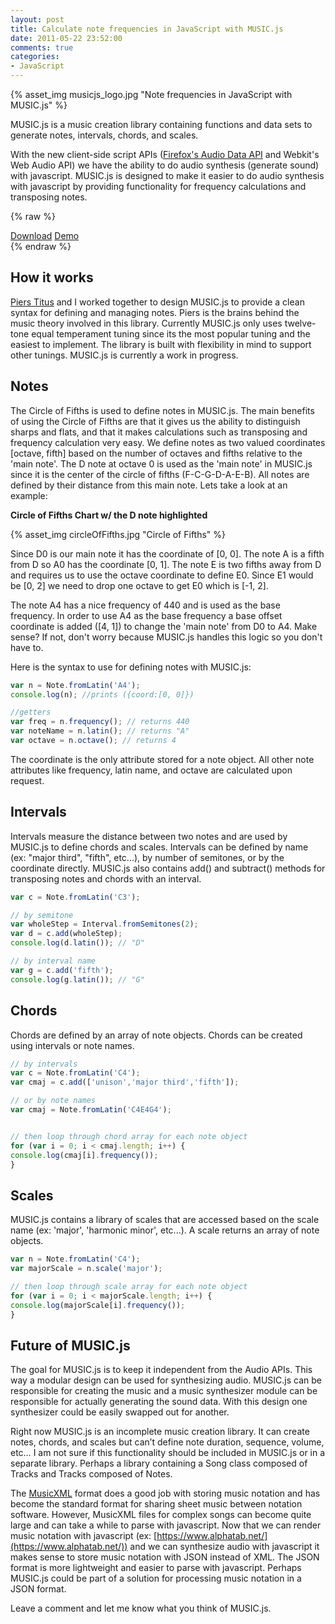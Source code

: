 ```yaml
---
layout: post
title: Calculate note frequencies in JavaScript with MUSIC.js
date: 2011-05-22 23:52:00
comments: true
categories:
- JavaScript
---
```


{% asset_img musicjs_logo.jpg "Note frequencies in JavaScript with MUSIC.js" %}

MUSIC.js is a music creation library containing functions and data sets to generate notes, intervals, chords, and scales.

With the new client-side script APIs ([Firefox's Audio Data API](https://wiki.mozilla.org/Audio_Data_API) and Webkit's Web Audio API) we have the ability to do audio synthesis (generate sound) with javascript. MUSIC.js is designed to make it easier to do audio synthesis with javascript by providing functionality for frequency calculations and transposing notes.

<!--more-->


{% raw %}
<div class="button-container">
  <a href="https://github.com/gregjopa/music.js" class="btn btn--primary">Download</a>
  <a href="http://gregjopa.com/music.js/" class="btn btn--primary">Demo</a>
</div>
{% endraw %}


## How it works

[Piers Titus](http://www.toverlamp.org/) and I worked together to design MUSIC.js to provide a clean syntax for defining and managing notes. Piers is the brains behind the music theory involved in this library. Currently MUSIC.js only uses twelve-tone equal temperament tuning since its the most popular tuning and the easiest to implement. The library is built with flexibility in mind to support other tunings. MUSIC.js is currently a work in progress.

## Notes

The Circle of Fifths is used to define notes in MUSIC.js. The main benefits of using the Circle of Fifths are that it gives us the ability to distinguish sharps and flats, and that it makes calculations such as transposing and frequency calculation very easy. We define notes as two valued coordinates [octave, fifth] based on the number of octaves and fifths relative to the 'main note'. The D note at octave 0 is used as the 'main note' in MUSIC.js since it is the center of the circle of fifths (F-C-G-D-A-E-B). All notes are defined by their distance from this main note. Lets take a look at an example:

__Circle of Fifths Chart w/ the D note highlighted__

{% asset_img circleOfFifths.jpg "Circle of Fifths" %}


Since D0 is our main note it has the coordinate of [0, 0]. The note A is a fifth from D so A0 has the coordinate [0, 1]. The note E is two fifths away from D and requires us to use the octave coordinate to define E0. Since E1 would be [0, 2] we need to drop one octave to get E0 which is [-1, 2].

The note A4 has a nice frequency of 440 and is used as the base frequency. In order to use A4 as the base frequency a base offset coordinate is added ([4, 1]) to change the 'main note' from D0 to A4. Make sense? If not, don't worry because MUSIC.js handles this logic so you don't have to.

Here is the syntax to use for defining notes with MUSIC.js:


``` javascript
var n = Note.fromLatin('A4');
console.log(n); //prints ({coord:[0, 0]})

//getters
var freq = n.frequency(); // returns 440
var noteName = n.latin(); // returns "A"
var octave = n.octave(); // returns 4
```


The coordinate is the only attribute stored for a note object. All other note attributes like frequency, latin name, and octave are calculated upon request.

## Intervals

Intervals measure the distance between two notes and are used by MUSIC.js to define chords and scales. Intervals can be defined by name (ex: "major third", "fifth", etc...), by number of semitones, or by the coordinate directly. MUSIC.js also contains add() and subtract() methods for transposing notes and chords with an interval.


``` javascript
var c = Note.fromLatin('C3');

// by semitone
var wholeStep = Interval.fromSemitones(2);
var d = c.add(wholeStep);
console.log(d.latin()); // "D"

// by interval name
var g = c.add('fifth');
console.log(g.latin()); // "G"
```


## Chords

Chords are defined by an array of note objects. Chords can be created using intervals or note names.


``` javascript
// by intervals
var c = Note.fromLatin('C4');
var cmaj = c.add(['unison','major third','fifth']);

// or by note names
var cmaj = Note.fromLatin('C4E4G4');


// then loop through chord array for each note object
for (var i = 0; i < cmaj.length; i++) {
console.log(cmaj[i].frequency());
}
```


## Scales

MUSIC.js contains a library of scales that are accessed based on the scale name (ex: 'major', 'harmonic minor', etc...). A scale returns an array of note objects.


``` javascript
var n = Note.fromLatin('C4');
var majorScale = n.scale('major');

// then loop through scale array for each note object
for (var i = 0; i < majorScale.length; i++) {
console.log(majorScale[i].frequency());
}
```


## Future of MUSIC.js

The goal for MUSIC.js is to keep it independent from the Audio APIs. This way a modular design can be used for synthesizing audio. MUSIC.js can be responsible for creating the music and a music synthesizer module can be responsible for actually generating the sound data. With this design one synthesizer could be easily swapped out for another.

Right now MUSIC.js is an incomplete music creation library. It can create notes, chords, and scales but can’t define note duration, sequence, volume, etc… I am not sure if this functionality should be included in MUSIC.js or in a separate library. Perhaps a library containing a Song class composed of Tracks and Tracks composed of Notes.

The [MusicXML](http://www.musicxml.com/) format does a good job with storing music notation and has become the standard format for sharing sheet music between notation software. However, MusicXML files for complex songs can become quite large and can take a while to parse with javascript. Now that we can render music notation with javascript (ex: [https://www.alphatab.net/](https://www.alphatab.net/)) and we can synthesize audio with javascript it makes sense to store music notation with JSON instead of XML. The JSON format is more lightweight and easier to parse with javascript. Perhaps MUSIC.js could be part of a solution for processing music notation in a JSON format.

Leave a comment and let me know what you think of MUSIC.js.
